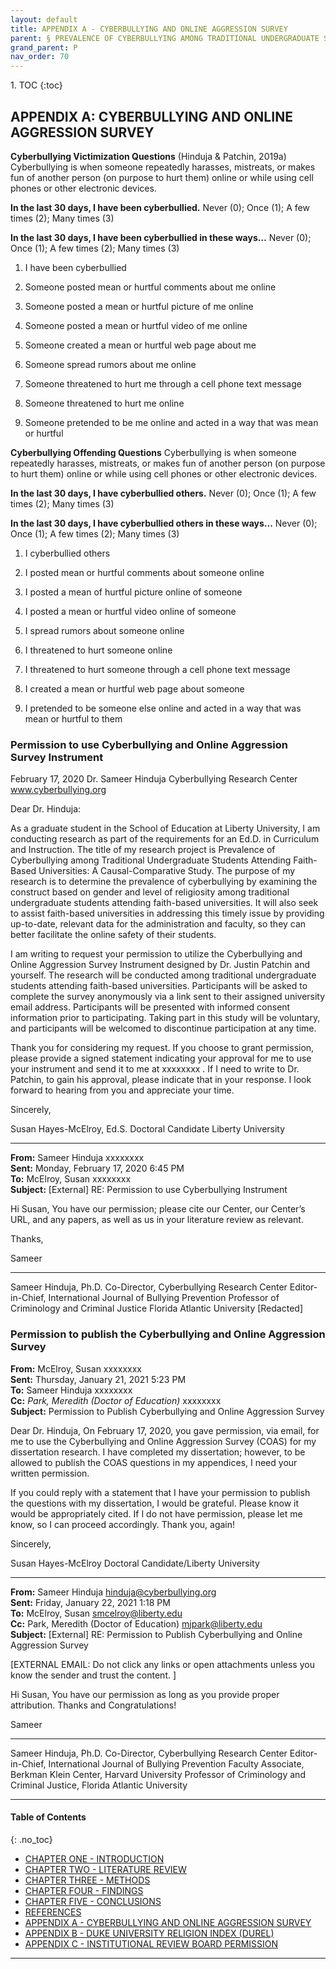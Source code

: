 ```yaml
---
layout: default
title: APPENDIX A - CYBERBULLYING AND ONLINE AGGRESSION SURVEY
parent: § PREVALENCE OF CYBERBULLYING AMONG TRADITIONAL UNDERGRADUATE STUDENTS ATTENDING FAITH-BASED UNIVERSITIES - A CAUSAL-COMPARATIVE STUDY 
grand_parent: P 
nav_order: 70 
---
```

<style>
.dont-break-out {
  /* These are technically the same, but use both */
  overflow-wrap: break-word;
  word-wrap: break-word;

  -ms-word-break: break-all;
  /* This is the dangerous one in WebKit, as it breaks things wherever */
  word-break: break-all;
  /* Instead use this non-standard one: */
  word-break: break-word;
}
</style>

<div class="dont-break-out" markdown="1">
1. TOC
{:toc}

## APPENDIX A: CYBERBULLYING AND ONLINE AGGRESSION SURVEY
**Cyberbullying Victimization Questions** (Hinduja & Patchin, 2019a) Cyberbullying is when someone repeatedly harasses, mistreats, or makes fun of another person (on purpose to hurt them) online or while using cell phones or other electronic devices.

**In the last 30 days, I have been cyberbullied.**
Never (0); Once (1); A few times (2); Many times (3)

**In the last 30 days, I have been cyberbullied in these ways…**
Never (0); Once (1); A few times (2); Many times (3)

1. I have been cyberbullied

2. Someone posted mean or hurtful comments about me online

3. Someone posted a mean or hurtful picture of me online

4. Someone posted a mean or hurtful video of me online

5. Someone created a mean or hurtful web page about me

6. Someone spread rumors about me online

7. Someone threatened to hurt me through a cell phone text message

8. Someone threatened to hurt me online

9. Someone pretended to be me online and acted in a way that was mean or hurtful

**Cyberbullying Offending Questions**
Cyberbullying is when someone repeatedly harasses, mistreats, or makes fun of another person (on purpose to hurt them) online or while using cell phones or other electronic devices.

**In the last 30 days, I have cyberbullied others.**
Never (0); Once (1); A few times (2); Many times (3)

**In the last 30 days, I have cyberbullied others in these ways...**
Never (0); Once (1); A few times (2); Many times (3)

1. I cyberbullied others

2. I posted mean or hurtful comments about someone online

3. I posted a mean of hurtful picture online of someone

4. I posted a mean or hurtful video online of someone

5. I spread rumors about someone online

6. I threatened to hurt someone online

7. I threatened to hurt someone through a cell phone text message

8. I created a mean or hurtful web page about someone

9. I pretended to be someone else online and acted in a way that was mean or hurtful to them

### Permission to use Cyberbullying and Online Aggression Survey Instrument

February 17, 2020
Dr. Sameer Hinduja
Cyberbullying Research Center
www.cyberbullying.org

Dear Dr. Hinduja:

As a graduate student in the School of Education at Liberty University, I am conducting research as part of the requirements for an Ed.D. in Curriculum and Instruction. The title of my research project is Prevalence of Cyberbullying among Traditional Undergraduate Students Attending Faith-Based Universities: A Causal-Comparative Study. The purpose of my research is to determine the prevalence of cyberbullying by examining the construct based on gender and level of religiosity among traditional undergraduate students attending faith-based universities. It will also seek to assist faith-based universities in addressing this timely issue by providing up-to-date, relevant data for the administration and faculty, so they can better facilitate the online safety of their students.

I am writing to request your permission to utilize the Cyberbullying and Online Aggression Survey Instrument designed by Dr. Justin Patchin and yourself. The research will be conducted among traditional undergraduate students attending faith-based universities. Participants will be asked to complete the survey anonymously via a link sent to their assigned university email address. Participants will be presented with informed consent information prior to participating. Taking part in this study will be voluntary, and participants will be welcomed to discontinue participation at any time.

Thank you for considering my request. If you choose to grant permission, please provide a signed statement indicating your approval for me to use your instrument and send it to me at xxxxxxxx . If I need to write to Dr. Patchin, to gain his approval, please indicate that in your response. I look forward to hearing from you and appreciate your time.

Sincerely,

Susan Hayes-McElroy, Ed.S.
Doctoral Candidate
Liberty University


------------



**From:** Sameer Hinduja xxxxxxxx  
**Sent:** Monday, February 17, 2020 6:45 PM  
**To:** McElroy, Susan xxxxxxxx  
**Subject:** [External] RE: Permission to use Cyberbullying Instrument  

Hi Susan,
You have our permission; please cite our Center, our Center’s URL, and any papers, as well as us in your literature review as relevant.

Thanks,

Sameer

----------
Sameer Hinduja, Ph.D.
Co-Director, Cyberbullying Research Center Editor-in-Chief, International Journal of Bullying Prevention Professor of Criminology and Criminal Justice Florida Atlantic University [Redacted]

### Permission to publish the Cyberbullying and Online Aggression Survey
**From:** McElroy, Susan xxxxxxxx  
**Sent:** Thursday, January 21, 2021 5:23 PM  
**To:** Sameer Hinduja xxxxxxxx  
**Cc:** *Park, Meredith (Doctor of Education)* xxxxxxxx  
**Subject:** Permission to Publish Cyberbullying and Online Aggression Survey  

Dear Dr. Hinduja, 
On February 17, 2020, you gave permission, via email, for me to use the Cyberbullying and Online Aggression Survey (COAS) for my dissertation research. I have completed my dissertation; however, to be allowed to publish the COAS questions in my appendices, I need your written permission.

If you could reply with a statement that I have your permission to publish the questions with my dissertation, I would be grateful. Please know it would be appropriately cited. If I do not have permission, please let me know, so I can proceed accordingly. Thank you, again! 

Sincerely,

Susan Hayes-McElroy
Doctoral Candidate/Liberty University


------------



**From:** Sameer Hinduja <hinduja@cyberbullying.org>  
**Sent:** Friday, January 22, 2021 1:18 PM  
**To:** McElroy, Susan <smcelroy@liberty.edu>  
**Cc:** Park, Meredith (Doctor of Education) <mjpark@liberty.edu>  
**Subject:** [External] RE: Permission to Publish Cyberbullying and Online Aggression Survey  

[EXTERNAL EMAIL: Do not click any links or open attachments unless you know the sender and trust the content. ]

Hi Susan,
You have our permission as long as you provide proper attribution. Thanks and Congratulations!

Sameer

---------
Sameer Hinduja, Ph.D.
Co-Director, Cyberbullying Research Center
Editor-in-Chief, International Journal of Bullying Prevention
Faculty Associate, Berkman Klein Center, Harvard University
Professor of Criminology and Criminal Justice, Florida Atlantic University

***

#### Table of Contents
{: .no_toc}

<ul><li> <a href="/docs/P/prevalence-of-cyberbullying-among-traditional-undergraduate-students-attending-faith-based-universities-a-causal-comparative-study-1/">CHAPTER ONE - INTRODUCTION</a></li><li> <a href="/docs/P/prevalence-of-cyberbullying-among-traditional-undergraduate-students-attending-faith-based-universities-a-causal-comparative-study-2/">CHAPTER TWO - LITERATURE REVIEW</a></li><li> <a href="/docs/P/prevalence-of-cyberbullying-among-traditional-undergraduate-students-attending-faith-based-universities-a-causal-comparative-study-3/">CHAPTER THREE - METHODS</a></li><li> <a href="/docs/P/prevalence-of-cyberbullying-among-traditional-undergraduate-students-attending-faith-based-universities-a-causal-comparative-study-4/">CHAPTER FOUR - FINDINGS</a></li><li> <a href="/docs/P/prevalence-of-cyberbullying-among-traditional-undergraduate-students-attending-faith-based-universities-a-causal-comparative-study-5/">CHAPTER FIVE - CONCLUSIONS</a></li><li> <a href="/docs/P/prevalence-of-cyberbullying-among-traditional-undergraduate-students-attending-faith-based-universities-a-causal-comparative-study-6/">REFERENCES</a></li><li> <a href="/docs/P/prevalence-of-cyberbullying-among-traditional-undergraduate-students-attending-faith-based-universities-a-causal-comparative-study-7/">APPENDIX A - CYBERBULLYING AND ONLINE AGGRESSION SURVEY</a></li><li> <a href="/docs/P/prevalence-of-cyberbullying-among-traditional-undergraduate-students-attending-faith-based-universities-a-causal-comparative-study-8/">APPENDIX B - DUKE UNIVERSITY RELIGION INDEX (DUREL)</a></li><li> <a href="/docs/P/prevalence-of-cyberbullying-among-traditional-undergraduate-students-attending-faith-based-universities-a-causal-comparative-study-9/">APPENDIX C - INSTITUTIONAL REVIEW BOARD PERMISSION</a></li></ul>

***


</div>
